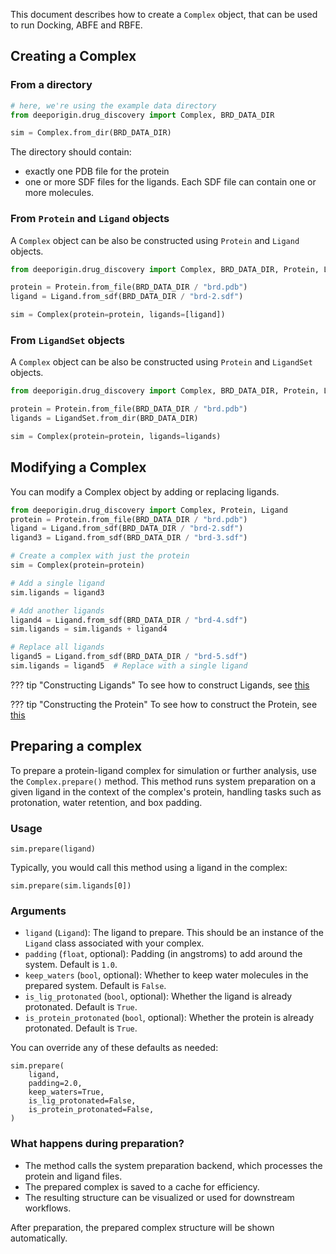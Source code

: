 This document describes how to create a `Complex` object, that can be used to run Docking, ABFE and RBFE. 


## Creating a Complex

### From a directory 

```python
# here, we're using the example data directory
from deeporigin.drug_discovery import Complex, BRD_DATA_DIR

sim = Complex.from_dir(BRD_DATA_DIR)
```

The directory should contain:

- exactly one PDB file for the protein
- one or more SDF files for the ligands. Each SDF file can contain one or more molecules.

### From `Protein` and `Ligand` objects

A `Complex` object can be also be constructed using `Protein` and `Ligand` objects. 

```python
from deeporigin.drug_discovery import Complex, BRD_DATA_DIR, Protein, Ligand

protein = Protein.from_file(BRD_DATA_DIR / "brd.pdb")
ligand = Ligand.from_sdf(BRD_DATA_DIR / "brd-2.sdf")

sim = Complex(protein=protein, ligands=[ligand])
```

### From `LigandSet` objects


A `Complex` object can be also be constructed using `Protein` and `LigandSet` objects. 

```python
from deeporigin.drug_discovery import Complex, BRD_DATA_DIR, Protein, LigandSet

protein = Protein.from_file(BRD_DATA_DIR / "brd.pdb")
ligands = LigandSet.from_dir(BRD_DATA_DIR)

sim = Complex(protein=protein, ligands=ligands)
```

## Modifying a Complex

You can modify a Complex object by adding or replacing ligands. 

```python
from deeporigin.drug_discovery import Complex, Protein, Ligand
protein = Protein.from_file(BRD_DATA_DIR / "brd.pdb")
ligand = Ligand.from_sdf(BRD_DATA_DIR / "brd-2.sdf")
ligand3 = Ligand.from_sdf(BRD_DATA_DIR / "brd-3.sdf")

# Create a complex with just the protein
sim = Complex(protein=protein)

# Add a single ligand
sim.ligands = ligand3

# Add another ligands
ligand4 = Ligand.from_sdf(BRD_DATA_DIR / "brd-4.sdf")
sim.ligands = sim.ligands + ligand4

# Replace all ligands
ligand5 = Ligand.from_sdf(BRD_DATA_DIR / "brd-5.sdf")
sim.ligands = ligand5  # Replace with a single ligand
```

??? tip "Constructing Ligands"
    To see how to construct Ligands, see [this](./ligands.md)

??? tip "Constructing the Protein"
    To see how to construct the Protein, see [this](./proteins.md)

## Preparing a complex

To prepare a protein-ligand complex for simulation or further analysis, use the `Complex.prepare()` method. This method runs system preparation on a given ligand in the context of the complex's protein, handling tasks such as protonation, water retention, and box padding.

### Usage

```{.python notest}
sim.prepare(ligand)
```

Typically, you would call this method using a ligand in the complex:

```{.python notest}
sim.prepare(sim.ligands[0])
```

### Arguments

- `ligand` (`Ligand`): The ligand to prepare. This should be an instance of the `Ligand` class associated with your complex.
- `padding` (`float`, optional): Padding (in angstroms) to add around the system. Default is `1.0`.
- `keep_waters` (`bool`, optional): Whether to keep water molecules in the prepared system. Default is `False`.
- `is_lig_protonated` (`bool`, optional): Whether the ligand is already protonated. Default is `True`.
- `is_protein_protonated` (`bool`, optional): Whether the protein is already protonated. Default is `True`.

You can override any of these defaults as needed:

```{.python notest}
sim.prepare(
    ligand,
    padding=2.0,
    keep_waters=True,
    is_lig_protonated=False,
    is_protein_protonated=False,
)
```

### What happens during preparation?

- The method calls the system preparation backend, which processes the protein and ligand files.
- The prepared complex is saved to a cache for efficiency.
- The resulting structure can be visualized or used for downstream workflows.

After preparation, the prepared complex structure will be shown automatically.

